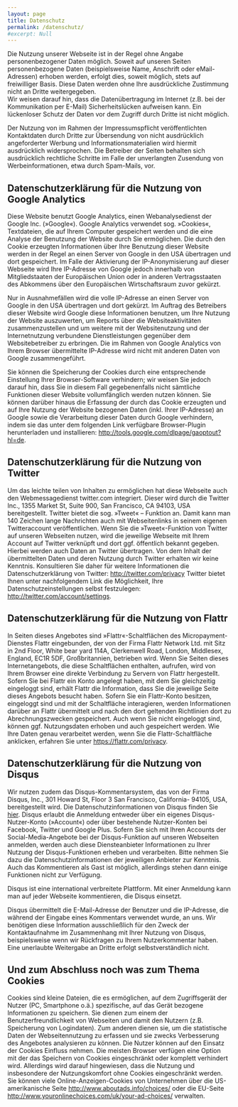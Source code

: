```yaml
---
layout: page
title: Datenschutz
permalink: /datenschutz/
#excerpt: Null
---
```


Die Nutzung unserer Webseite ist in der Regel ohne Angabe personenbezogener Daten möglich. Soweit auf unseren Seiten personenbezogene Daten (beispielsweise Name, Anschrift oder eMail-Adressen) erhoben werden, erfolgt dies, soweit möglich, stets auf freiwilliger Basis. Diese Daten werden ohne Ihre ausdrückliche Zustimmung nicht an Dritte weitergegeben.  
Wir weisen darauf hin, dass die Datenübertragung im Internet (z.B. bei der Kommunikation per E-Mail) Sicherheitslücken aufweisen kann. Ein lückenloser Schutz der Daten vor dem Zugriff durch Dritte ist nicht möglich.

Der Nutzung von im Rahmen der Impressumspflicht veröffentlichten Kontaktdaten durch Dritte zur Übersendung von nicht ausdrücklich angeforderter Werbung und Informationsmaterialien wird hiermit ausdrücklich widersprochen. Die Betreiber der Seiten behalten sich ausdrücklich rechtliche Schritte im Falle der unverlangten Zusendung von Werbeinformationen, etwa durch Spam-Mails, vor.

## Datenschutzerklärung für die Nutzung von Google Analytics

Diese Website benutzt Google Analytics, einen Webanalysedienst der Google Inc. (»Google«). Google Analytics verwendet sog. »Cookies«, Textdateien, die auf Ihrem Computer gespeichert werden und die eine Analyse der Benutzung der Website durch Sie ermöglichen. Die durch den Cookie erzeugten Informationen über Ihre Benutzung dieser Website werden in der Regel an einen Server von Google in den USA übertragen und dort gespeichert. Im Falle der Aktivierung der IP-Anonymisierung auf dieser Webseite wird Ihre IP-Adresse von Google jedoch innerhalb von Mitgliedstaaten der Europäischen Union oder in anderen Vertragsstaaten des Abkommens über den Europäischen Wirtschaftsraum zuvor gekürzt.

Nur in Ausnahmefällen wird die volle IP-Adresse an einen Server von Google in den USA übertragen und dort gekürzt. Im Auftrag des Betreibers dieser Website wird Google diese Informationen benutzen, um Ihre Nutzung der Website auszuwerten, um Reports über die Websiteaktivitäten zusammenzustellen und um weitere mit der Websitenutzung und der Internetnutzung verbundene Dienstleistungen gegenüber dem Websitebetreiber zu erbringen. Die im Rahmen von Google Analytics von Ihrem Browser übermittelte IP-Adresse wird nicht mit anderen Daten von Google zusammengeführt.

Sie können die Speicherung der Cookies durch eine entsprechende Einstellung Ihrer Browser-Software verhindern; wir weisen Sie jedoch darauf hin, dass Sie in diesem Fall gegebenenfalls nicht sämtliche Funktionen dieser Website vollumfänglich werden nutzen können. Sie können darüber hinaus die Erfassung der durch das Cookie erzeugten und auf Ihre Nutzung der Website bezogenen Daten (inkl. Ihrer IP-Adresse) an Google sowie die Verarbeitung dieser Daten durch Google verhindern, indem sie das unter dem folgenden Link verfügbare Browser-Plugin herunterladen und installieren: <http://tools.google.com/dlpage/gaoptout?hl=de>.

## Datenschutzerklärung für die Nutzung von Twitter

Um das leichte teilen von Inhalten zu ermöglichen hat diese Webseite auch den Webmessagedienst twitter.com integriert. Dieser wird durch die Twitter Inc., 1355 Market St, Suite 900, San Francisco, CA 94103, USA bereitgestellt. Twitter bietet die sog. »Tweet« – Funktion an. Damit kann man 140 Zeichen lange Nachrichten auch mit Webseitenlinks in seinem eigenen Twitteraccount veröffentlichen. Wenn Sie die »Tweet«-Funktion von Twitter auf unseren Webseiten nutzen, wird die jeweilige Webseite mit Ihrem Account auf Twitter verknüpft und dort ggf. öffentlich bekannt gegeben. Hierbei werden auch Daten an Twitter übertragen.
Von dem Inhalt der übermittelten Daten und deren Nutzung durch Twitter erhalten wir keine Kenntnis. Konsultieren Sie daher für weitere Informationen die Datenschutzerklärung von Twitter: <http://twitter.com/privacy>
Twitter bietet Ihnen unter nachfolgendem Link die Möglichkeit, Ihre Datenschutzeinstellungen selbst festzulegen: <http://twitter.com/account/settings>.

## Datenschutzerklärung für die Nutzung von Flattr

In Seiten dieses Angebotes sind »Flattr«-Schaltflächen des Micropayment-Dienstes Flattr eingebunden, der von der Firma Flattr Network Ltd. mit Sitz in 2nd Floor, White bear yard 114A, Clerkenwell Road, London, Middlesex, England, EC1R 5DF, Großbritannien, betrieben wird. Wenn Sie Seiten dieses Internetangebots, die diese Schaltflächen enthalten, aufrufen, wird von Ihrem Browser eine direkte Verbindung zu Servern von Flattr hergestellt. Sofern Sie bei Flattr ein Konto angelegt haben, mit dem Sie gleichzeitig eingeloggt sind, erhält Flattr die Information, dass Sie die jeweilige Seite dieses Angebots besucht haben. Sofern Sie ein Flattr-Konto besitzen, eingeloggt sind und mit der Schaltfläche interagieren, werden Informationen darüber an Flattr übermittelt und nach den dort geltenden Richtlinien dort zu Abrechnungszwecken gespeichert. Auch wenn Sie nicht eingeloggt sind, können ggf. Nutzungsdaten erhoben und auch gespeichert werden. Wie Ihre Daten genau verarbeitet werden, wenn Sie die Flattr-Schaltfläche anklicken, erfahren Sie unter <https://flattr.com/privacy>.


## Datenschutzerklärung für die Nutzung von Disqus

Wir nutzen zudem das Disqus-Kommentarsystem, das von der Firma Disqus, Inc., 301 Howard St, Floor 3 San Francisco, California- 94105, USA, bereitgestellt wird. Die Datenschutzinformationen von Disqus finden Sie [hier](http://help.disqus.com/customer/portal/articles/466259-privacy-policy). Disqus erlaubt die Anmeldung entweder über ein eigenes Disqus-Nutzer-Konto (»Account«) oder über bestehende Nutzer-Konten bei Facebook, Twitter und Google Plus. Sofern Sie sich mit Ihren Accounts der Social-Media-Angebote bei der Disqus-Funktion auf unseren Webseiten anmelden, werden auch diese Diensteanbieter Informationen zu Ihrer Nutzung der Disqus-Funktionen erheben und verarbeiten. Bitte nehmen Sie dazu die Datenschutzinformationen der jeweiligen Anbieter zur Kenntnis. Auch das Kommentieren als Gast ist möglich, allerdings stehen dann einige Funktionen nicht zur Verfügung.

Disqus ist eine international verbreitete Plattform. Mit einer Anmeldung kann man auf jeder Webseite kommentieren, die Disqus einsetzt.

Disqus übermittelt die E-Mail-Adresse der Benutzer und die IP-Adresse, die während der Eingabe eines Kommentars verwendet wurde, an uns. Wir benötigen diese Information ausschließlich für den Zweck der Kontaktaufnahme im Zusammenhang mit Ihrer Nutzung von Disqus, beispielsweise wenn wir Rückfragen zu Ihrem Nutzerkommentar haben. Eine unerlaubte Weitergabe an Dritte erfolgt selbstverständlich nicht.

## Und zum Abschluss noch was zum Thema Cookies

Cookies sind kleine Dateien, die es ermöglichen, auf dem Zugriffsgerät der Nutzer (PC, Smartphone o.ä.) spezifische, auf das Gerät bezogene Informationen zu speichern. Sie dienen zum einem der Benutzerfreundlichkeit von Webseiten und damit den Nutzern (z.B. Speicherung von Logindaten). Zum anderen dienen sie, um die statistische Daten der Webseitennutzung zu erfassen und sie zwecks Verbesserung des Angebotes analysieren zu können. Die Nutzer können auf den Einsatz der Cookies Einfluss nehmen. Die meisten Browser verfügen eine Option mit der das Speichern von Cookies eingeschränkt oder komplett verhindert wird. Allerdings wird darauf hingewiesen, dass die Nutzung und insbesondere der Nutzungskomfort ohne Cookies eingeschränkt werden. Sie können viele Online-Anzeigen-Cookies von Unternehmen über die US-amerikanische Seite <http://www.aboutads.info/choices/> oder die EU-Seite <http://www.youronlinechoices.com/uk/your-ad-choices/> verwalten.
